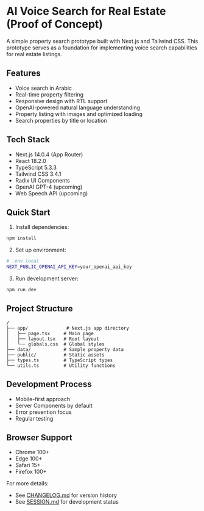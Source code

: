 # AI Voice Search for Real Estate (Proof of Concept)

A simple property search prototype built with Next.js and Tailwind CSS. This prototype serves as a foundation for implementing voice search capabilities for real estate listings.

## Features
- Voice search in Arabic
- Real-time property filtering
- Responsive design with RTL support
- OpenAI-powered natural language understanding
- Property listing with images and optimized loading
- Search properties by title or location

## Tech Stack
- Next.js 14.0.4 (App Router)
- React 18.2.0
- TypeScript 5.3.3
- Tailwind CSS 3.4.1
- Radix UI Components
- OpenAI GPT-4 (upcoming)
- Web Speech API (upcoming)

## Quick Start

1. Install dependencies:
```bash
npm install
```

2. Set up environment:
```bash
# .env.local
NEXT_PUBLIC_OPENAI_API_KEY=your_openai_api_key
```

3. Run development server:
```bash
npm run dev
```

## Project Structure
```
/
├── app/              # Next.js app directory
│   ├── page.tsx     # Main page
│   ├── layout.tsx   # Root layout
│   └── globals.css  # Global styles
├── data/            # Sample property data
├── public/          # Static assets
├── types.ts         # TypeScript types
└── utils.ts         # Utility functions
```

## Development Process
- Mobile-first approach
- Server Components by default
- Error prevention focus
- Regular testing

## Browser Support
- Chrome 100+
- Edge 100+
- Safari 15+
- Firefox 100+

For more details:
- See [CHANGELOG.md](./CHANGELOG.md) for version history
- See [SESSION.md](./SESSION.md) for development status 